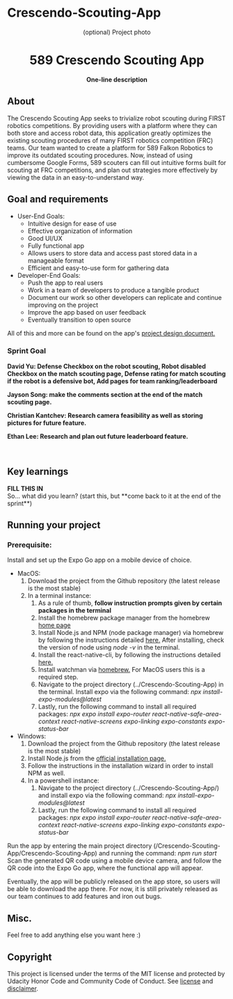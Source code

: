 # Crescendo-Scouting-App
<div align="center">(optional) Project photo</div>
<h1 align="center">589 Crescendo Scouting App</h1>
<p align="center"><strong>One-line description</strong>
<br/>

<h2>About</h2>
<!-- <strong>FILL THIS IN</strong><br/>
Answer these questions: What is your project? Why'd you build it? -->
    The Crescendo Scouting App seeks to trivialize robot scouting during FIRST robotics competitions. By providing users with a platform where they can both store and access robot data, this application greatly optimizes the existing scouting procedures of many FIRST robotics competition (FRC) teams.
    Our team wanted to create a platform for 589 Falkon Robotics to improve its outdated scouting procedures. Now, instead of using cumbersome Google Forms, 589 scouters can fill out intuitive forms built for scouting at FRC competitions, and plan out strategies more effectively by viewing the data in an easy-to-understand way. 

<h2>Goal and requirements</h2>
<!-- <strong>FILL THIS IN</strong><br/>
 Summarize your goals, non-goals, and project requirements from your design doc. Make sure to link your design doc here as well. -->
<ul>
  <li>User-End Goals:
    <ul> 
      <li>Intuitive design for ease of use</li>
      <li>Effective organization of information</li>
      <li>Good UI/UX</li>
      <li>Fully functional app</li>
      <li>Allows users to store data and access past stored data in a manageable format</li>
      <li>Efficient and easy-to-use form for gathering data</li>
    </ul>
  </li>
  <li>Developer-End Goals:
    <ul> 
      <li>Push the app to real users</li>
      <li>Work in a team of developers to produce a tangible product</li>
      <li>Document our work so other developers can replicate and continue improving on the project</li>
      <li>Improve the app based on user feedback</li>
      <li>Eventually transition to open source</li>
    </ul>
   </li>
</ul>
All of this and more can be found on the app's <a href="https://docs.google.com/document/d/1jx93cF06LF3hYVkBG6Cgru9BnOqpPvMuBqvOl-h24wk/edit?usp=sharing">project design document.</a>



 
 <h3>Sprint Goal</h3>
<strong>
David Yu: Defense Checkbox on the robot scouting, Robot disabled Checkbox on the match scouting page, Defense rating for match scouting if the robot is a defensive bot, Add pages for team ranking/leaderboard
 
Jayson Song: make the comments section at the end of the match scouting page.

Christian Kantchev: Research camera feasibility as well as storing pictures for future feature. 

Ethan Lee: Research and plan out future leaderboard feature. 

</strong><br/>

<h2>Key learnings</h2>
<strong>FILL THIS IN</strong><br/>
So... what did you learn? (start this, but **come back to it at the end of the sprint**)

<h2>Running your project</h2>
<!-- <strong>FILL THIS IN</strong><br/> -->
<h3>Prerequisite:</h3>
Install and set up the Expo Go app on a mobile device of choice.

<ul>
    <li>MacOS:
        <ol>
            <li>Download the project from the Github repository (the latest release is the most stable)</li>
            <li>In a terminal instance:
                <ol>
                    <li>As a rule of thumb, <strong>follow instruction prompts given by certain packages in the terminal</strong></li>
                    <li>Install the homebrew package manager from the homebrew <a href="https://brew.sh/">home page</a></li>
                    <li>Install Node.js and NPM (node package manager) via homebrew by following the instructions detailed <a href="https://formulae.brew.sh/formula/node">here.</a> After installing, check the version of node using <i>node -v</i> in the terminal.</li>
                    <li>Install the react-native-cli, by following the instructions detailed <a href="https://formulae.brew.sh/formula/react-native-cli">here.</a></li>
                    <li>Install watchman via <a href="https://formulae.brew.sh/formula/watchman">homebrew.</a> For MacOS users this is a required step.</li>
                    <li>Navigate to the project directory (../Crescendo-Scouting-App) in the terminal. Install expo via the following command: <i>npx install-expo-modules@latest</i></li>
                    <li>Lastly, run the following command to install all required packages: <i>npx expo install expo-router react-native-safe-area-context react-native-screens expo-linking expo-constants expo-status-bar</i></li>
                </ol>
            </li>
        </ol>
    </li>
    <li>Windows:
        <ol>
            <li>Download the project from the Github repository (the latest release is the most stable)</li>
            <li>Install Node.js from the <a href="https://nodejs.org/en/download/current">official installation page.</a></li>
            <li>Follow the instructions in the installation wizard in order to install NPM as well.</li>
            <li>In a powershell instance:
                <ol>
                    <li>Navigate to the project directory (../Crescendo-Scouting-App/) and install expo via the following command: <i>npx install-expo-modules@latest</i></li>
                    <li>Lastly, run the following command to install all required packages: <i>npx expo install expo-router react-native-safe-area-context react-native-screens expo-linking expo-constants expo-status-bar</i></li>
                </ol>
            </li>
    </li>
</ul>

Run the app by entering the main project directory (/Crescendo-Scouting-App/Crescendo-Scouting-App) and running the command: <i>npm run start</i>
Scan the generated QR code using a mobile device camera, and follow the QR code into the Expo Go app, where the functional app will appear.

Eventually, the app will be publicly released on the app store, so users will be able to download the app there. For now, it is still privately released as our team continues to add features and iron out bugs. 

<h2>Misc.</h2>
Feel free to add anything else you want here :)

<h2>Copyright</h2>
This project is licensed under the terms of the MIT license and protected by Udacity Honor Code and Community Code of Conduct. See <a href="LICENSE.md">license</a> and <a href="LICENSE.DISCLAIMER.md">disclaimer</a>.
